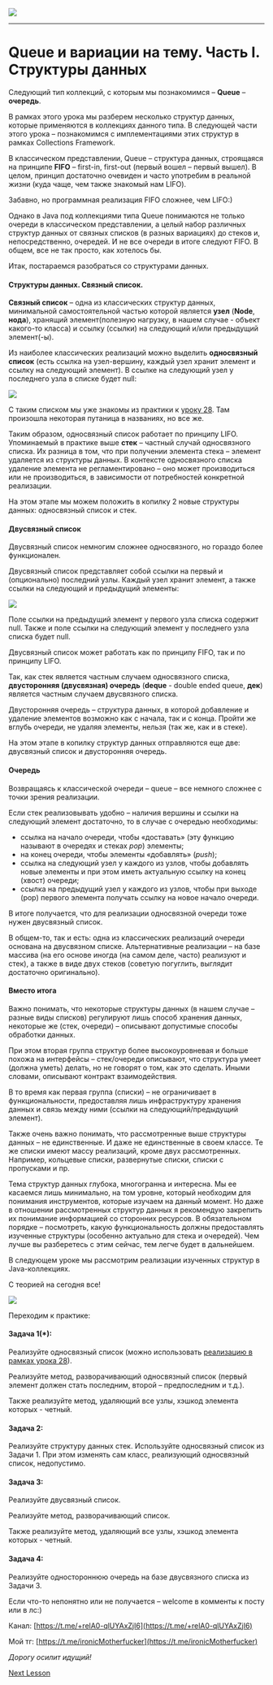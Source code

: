 ![](../../commonmedia/header.png)

***

   

Queue и вариации на тему. Часть I. Структуры данных
===================================================

Следующий тип коллекций, с которым мы познакомимся – **Queue** – **очередь**.

В рамках этого урока мы разберем несколько структур данных, которые применяются в коллекциях данного типа. В следующей части этого урока – познакомимся с имплементациями этих структур в рамках Collections Framework.

В классическом представлении, Queue – структура данных, строящаяся на принципе **FIFO** – first-in, first-out (первый вошел – первый вышел). В целом, принцип достаточно очевиден и часто употребим в реальной жизни (куда чаще, чем также знакомый нам LIFO).

Забавно, но программная реализация FIFO сложнее, чем LIFO:)

Однако в Java под коллекциями типа Queue понимаются не только очереди в классическом представлении, а целый набор различных структур данных от связных списков (в разных вариациях) до стеков и, непосредственно, очередей. И не все очереди в итоге следуют FIFO. В общем, все не так просто, как хотелось бы.

Итак, постараемся разобраться со структурами данных.

  

#### Структуры данных. Связный список.

**Связный список** – одна из классических структур данных, минимальной самостоятельной частью которой является **узел** (**Node**, **нода**), хранящий элемент(полезную нагрузку, в нашем случае - объект какого-то класса) и ссылку (ссылки) на следующий и/или предыдущий элемент(-ы).

Из наиболее классических реализаций можно выделить **односвязный список** (есть ссылка на узел-вершину, каждый узел хранит элемент и ссылку на следующий элемент). В ссылке на следующий узел у последнего узла в списке будет null:

![](3e1ab4b5510223b5e629c.png)

  

С таким списком мы уже знакомы из практики к [уроку 28](/Generics-CHast-I-12-12). Там произошла некоторая путаница в названиях, но все же.

Таким образом, односвязный список работает по принципу LIFO. Упоминаемый в практике выше **стек** – частный случай односвязного списка. Их разница в том, что при получении элемента стека – элемент удаляется из структуры данных. В контексте односвязного списка удаление элемента не регламентировано – оно может производиться или не производиться, в зависимости от потребностей конкретной реализации.

На этом этапе мы можем положить в копилку 2 новые структуры данных: односвязный список и стек.

  

#### Двусвязный список

Двусвязный список немногим сложнее односвязного, но гораздо более функционален.

Двусвязный список представляет собой ссылки на первый и (опционально) последний узлы. Каждый узел хранит элемент, а также ссылки на следующий и предыдущий элементы:

![](f96f64dc8dc06e4411245.png)

  

Поле ссылки на предыдущий элемент у первого узла списка содержит null. Также и поле ссылки на следующий элемент у последнего узла списка будет null.

Двусвязный список может работать как по принципу FIFO, так и по принципу LIFO.

Так, как стек является частным случаем односвязного списка, **двусторонняя (двусвязная) очередь** (**deque** - double ended queue, **дек**) является частным случаем двусвязного списка.

Двусторонняя очередь – структура данных, в которой добавление и удаление элементов возможно как с начала, так и с конца. Пройти же вглубь очереди, не удаляя элементы, нельзя (так же, как и в стеке).

На этом этапе в копилку структур данных отправляются еще две: двусвязный список и двусторонняя очередь.

  

#### Очередь

Возвращаясь к классической очереди – queue – все немного сложнее с точки зрения реализации.

Если стек реализовывать удобно – наличия вершины и ссылки на следующий элемент достаточно, то в случае с очередью необходимы:

*   ссылка на начало очереди, чтобы «доставать» (эту функцию называют в очередях и стеках _pop_) элементы;
*   на конец очереди, чтобы элементы «добавлять» (_push_);
*   ссылка на следующий узел у каждого из узлов, чтобы добавлять новые элементы и при этом иметь актуальную ссылку на конец (хвост) очереди;
*   ссылка на предыдущий узел у каждого из узлов, чтобы при выходе (pop) первого элемента получать ссылку на новое начало очереди.

В итоге получается, что для реализации односвязной очереди тоже нужен двусвязный список.

В общем-то, так и есть: одна из классических реализаций очереди основана на двусвязном списке. Альтернативные реализации – на базе массива (на его основе иногда (на самом деле, часто) реализуют и стек), а также в виде двух стеков (советую погуглить, выглядит достаточно оригинально).

  

#### Вместо итога

Важно понимать, что некоторые структуры данных (в нашем случае – разные виды списков) регулируют лишь способ хранения данных, некоторые же (стек, очереди) – описывают допустимые способы обработки данных.

При этом вторая группа структур более высокоуровневая и больше похожа на интерфейсы – стек/очереди описывают, что структура умеет (должна уметь) делать, но не говорят о том, как это сделать. Иными словами, описывают контракт взаимодействия.

В то время как первая группа (списки) – не ограничивает в функциональности, предоставляя лишь инфраструктуру хранения данных и связь между ними (ссылки на следующий/предыдущий элемент).

Также очень важно понимать, что рассмотренные выше структуры данных – не единственные. И даже не единственные в своем классе. Те же списки имеют массу реализаций, кроме двух рассмотренных. Например, кольцевые списки, развернутые списки, списки с пропусками и пр.

Тема структур данных глубока, многогранна и интересна. Мы ее касаемся лишь минимально, на том уровне, который необходим для понимания инструментов, которые изучаем на данный момент. Но даже в отношении рассмотренных структур данных я рекомендую закрепить их понимание информацией со сторонних ресурсов. В обязательном порядке – посмотреть, какую функциональность должны предоставлять изученные структуры (особенно актуально для стека и очередей). Чем лучше вы разберетесь с этим сейчас, тем легче будет в дальнейшем.

В следующем уроке мы рассмотрим реализации изученных структур в Java-коллекциях.

  

С теорией на сегодня все!

![](../../commonmedia/footer.png)

  

Переходим к практике:

#### Задача 1(\*):

Реализуйте односвязный список (можно использовать [реализацию в рамках урока 28](https://github.com/KFalcon2022/practical-tasks/blob/master/src/com/walking/lesson28_generics1/task4/structure/Stack.java)).

Реализуйте метод, разворачивающий односвязный список (первый элемент должен стать последним, второй – предпоследним и т.д.).

Также реализуйте метод, удаляющий все узлы, хэшкод элемента которых - четный.

  

#### Задача 2:

Реализуйте структуру данных стек. Используйте односвязный список из Задачи 1. При этом изменять сам класс, реализующий односвязный список, недопустимо.

  

#### Задача 3:

Реализуйте двусвязный список.

Реализуйте метод, разворачивающий список.

Также реализуйте метод, удаляющий все узлы, хэшкод элемента которых - четный.

  

#### Задача 4:

Реализуйте одностороннюю очередь на базе двусвязного списка из Задачи 3.

  

Если что-то непонятно или не получается – welcome в комменты к посту или в лс:)

Канал: [https://t.me/+relA0-qlUYAxZjI6](https://t.me/+relA0-qlUYAxZjI6)

Мой тг: [https://t.me/ironicMotherfucker](https://t.me/ironicMotherfucker)

_Дорогу осилит идущий!_

[Next Lesson](../40/Queue-i-variacii-na-temu-CHast-II-Implementacii-v-Java.md)
